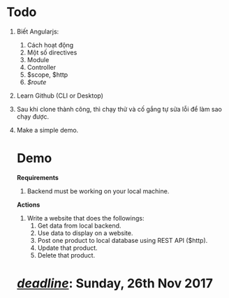 # Todo

1. Biết Angularjs:

   1. Cách hoạt động
   2. Một số directives
   3. Module
   4. Controller
   5. $scope, $http
   6. *$route*

2. Learn Github (CLI or Desktop)

3. Sau khi clone thành công, thì chạy thử và cố gắng tự sửa lỗi để làm sao chạy được.

4. Make a simple demo.

   # Demo

   **Requirements**

   1. Backend must be working on your local machine.

   **Actions**

   1. Write a website that does the followings:
      1. Get data from local backend.
      2. Use data to display on a website.
      3. Post one product to local database using REST API ($http).
      4. Update that product.
      5. Delete that product.

   # ***<u>deadline</u>*: Sunday, 26th Nov 2017** 

   ​